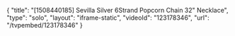 {
    "title": "[1508440185] Sevilla Silver 6Strand Popcorn Chain 32\" Necklace",
    "type": "solo",
    "layout": "iframe-static",
    "videoId": "123178346",
    "url": "\/tvpembed\/123178346"
}
